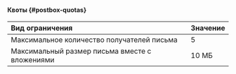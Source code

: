 #### Квоты {#postbox-quotas}

| Вид ограничения                                    | Значение |
|:---------------------------------------------------|:---------|
| Максимальное количество получателей письма         | 5        |
| Максимальный размер письма вместе с вложениями     | 10 МБ    |
